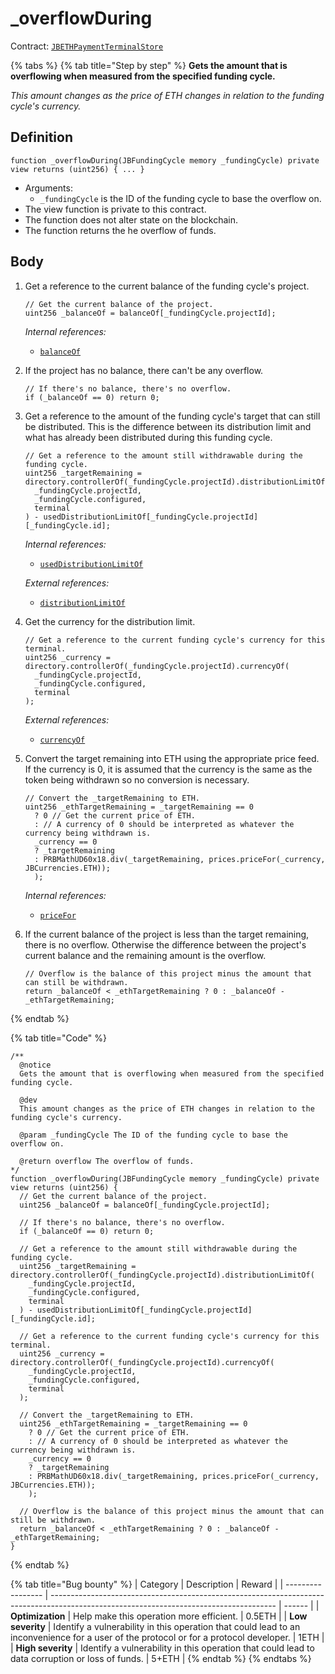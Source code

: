 # \_overflowDuring

Contract: [`JBETHPaymentTerminalStore`](../)​‌

{% tabs %}
{% tab title="Step by step" %}
**Gets the amount that is overflowing when measured from the specified funding cycle.**

_This amount changes as the price of ETH changes in relation to the funding cycle's currency._

## Definition

```solidity
function _overflowDuring(JBFundingCycle memory _fundingCycle) private view returns (uint256) { ... }
```

* Arguments:
  * `_fundingCycle` is the ID of the funding cycle to base the overflow on.
* The view function is private to this contract.
* The function does not alter state on the blockchain.
* The function returns the he overflow of funds.

## Body

1.  Get a reference to the current balance of the funding cycle's project.

    ```solidity
    // Get the current balance of the project.
    uint256 _balanceOf = balanceOf[_fundingCycle.projectId];
    ```

    _Internal references:_

    * [`balanceOf`](../properties/balanceof.md)
2.  If the project has no balance, there can't be any overflow.

    ```solidity
    // If there's no balance, there's no overflow.
    if (_balanceOf == 0) return 0;
    ```
3.  Get a reference to the amount of the funding cycle's target that can still be distributed. This is the difference between its distribution limit and what has already been distributed during this funding cycle.

    ```solidity
    // Get a reference to the amount still withdrawable during the funding cycle.
    uint256 _targetRemaining = directory.controllerOf(_fundingCycle.projectId).distributionLimitOf(
      _fundingCycle.projectId,
      _fundingCycle.configured,
      terminal
    ) - usedDistributionLimitOf[_fundingCycle.projectId][_fundingCycle.id];
    ```

    _Internal references:_

    * [`usedDistributionLimitOf`](../properties/useddistributionlimitof.md)

    _External references:_

    * [`distributionLimitOf`](../../../or-controllers/jbcontroller/properties/distributionlimitof.md)

4.  Get the currency for the distribution limit.

    ```solidity
    // Get a reference to the current funding cycle's currency for this terminal.
    uint256 _currency = directory.controllerOf(_fundingCycle.projectId).currencyOf(
      _fundingCycle.projectId,
      _fundingCycle.configured,
      terminal
    );
    ```

    _External references:_

    * [`currencyOf`](../../../or-controllers/jbcontroller/properties/currencyof.md)
5.  Convert the target remaining into ETH using the appropriate price feed. If the currency is 0, it is assumed that the currency is the same as the token being withdrawn so no conversion is necessary.

    ```solidity
    // Convert the _targetRemaining to ETH.
    uint256 _ethTargetRemaining = _targetRemaining == 0
      ? 0 // Get the current price of ETH.
      : // A currency of 0 should be interpreted as whatever the currency being withdrawn is.
      _currency == 0
      ? _targetRemaining
      : PRBMathUD60x18.div(_targetRemaining, prices.priceFor(_currency, JBCurrencies.ETH));
      );
    ```

    _Internal references:_

    * [`priceFor`](../../../../../../protocol-v2/specifications/contracts/jbprices/read/pricefor.md)
6.  If the current balance of the project is less than the target remaining, there is no overflow. Otherwise the difference between the project's current balance and the remaining amount is the overflow.

    ```solidity
    // Overflow is the balance of this project minus the amount that can still be withdrawn.
    return _balanceOf < _ethTargetRemaining ? 0 : _balanceOf - _ethTargetRemaining;
    ```
{% endtab %}

{% tab title="Code" %}
```solidity
/**
  @notice
  Gets the amount that is overflowing when measured from the specified funding cycle.

  @dev
  This amount changes as the price of ETH changes in relation to the funding cycle's currency.

  @param _fundingCycle The ID of the funding cycle to base the overflow on.

  @return overflow The overflow of funds.
*/
function _overflowDuring(JBFundingCycle memory _fundingCycle) private view returns (uint256) {
  // Get the current balance of the project.
  uint256 _balanceOf = balanceOf[_fundingCycle.projectId];

  // If there's no balance, there's no overflow.
  if (_balanceOf == 0) return 0;

  // Get a reference to the amount still withdrawable during the funding cycle.
  uint256 _targetRemaining = directory.controllerOf(_fundingCycle.projectId).distributionLimitOf(
    _fundingCycle.projectId,
    _fundingCycle.configured,
    terminal
  ) - usedDistributionLimitOf[_fundingCycle.projectId][_fundingCycle.id]; 

  // Get a reference to the current funding cycle's currency for this terminal.
  uint256 _currency = directory.controllerOf(_fundingCycle.projectId).currencyOf(
    _fundingCycle.projectId,
    _fundingCycle.configured,
    terminal
  );

  // Convert the _targetRemaining to ETH.
  uint256 _ethTargetRemaining = _targetRemaining == 0
    ? 0 // Get the current price of ETH.
    : // A currency of 0 should be interpreted as whatever the currency being withdrawn is.
    _currency == 0
    ? _targetRemaining
    : PRBMathUD60x18.div(_targetRemaining, prices.priceFor(_currency, JBCurrencies.ETH));
    );

  // Overflow is the balance of this project minus the amount that can still be withdrawn.
  return _balanceOf < _ethTargetRemaining ? 0 : _balanceOf - _ethTargetRemaining;
}
```
{% endtab %}

{% tab title="Bug bounty" %}
| Category          | Description                                                                                                                            | Reward |
| ----------------- | -------------------------------------------------------------------------------------------------------------------------------------- | ------ |
| **Optimization**  | Help make this operation more efficient.                                                                                               | 0.5ETH |
| **Low severity**  | Identify a vulnerability in this operation that could lead to an inconvenience for a user of the protocol or for a protocol developer. | 1ETH   |
| **High severity** | Identify a vulnerability in this operation that could lead to data corruption or loss of funds.                                        | 5+ETH  |
{% endtab %}
{% endtabs %}
